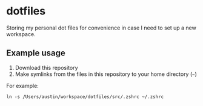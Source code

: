 # dotfiles
Storing my personal dot files for convenience in case I need to set up a new workspace.

## Example usage
1. Download this repository
2. Make symlinks from the files in this repository to your home directory (`~`)

For example:
```
ln -s /Users/austin/workspace/dotfiles/src/.zshrc ~/.zshrc
```

